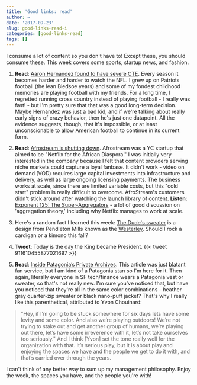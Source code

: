 ```yaml
---
title: 'Good links: read'
author: ~
date: '2017-09-23'
slug: good-links-read-i
categories: [good-links-read]
tags: []
---
```


I consume a lot of content so you don't have to! Except these, you should consume these. This week covers some sports, startup news, and fashion.

1. **Read**: [Aaron Hernandez found to have severe CTE](https://mobile.nytimes.com/2017/09/21/sports/aaron-hernandez-cte-brain.html?_r=0&referer=). Every season it becomes harder and harder to watch the NFL. I grew up on Patriots football (the lean Bledsoe years) and some of my fondest childhood memories are playing football with my friends. For a long time, I regretted running cross country instead of playing football - I really was fast! - but I'm pretty sure that that was a good long-term decision. Maybe Hernandez was just a bad kid, and if we're talking about really early signs of crazy behavior, then he's just one datapoint. All the evidence suggests, though, that it's impossible, or at least unconscionable to allow American football to continue in its current form.  

2. **Read**: [Afrostream is shutting down](http://www.okayafrica.com/culture-2/afrostream-ending-tonje-bakang/). Afrostream was a YC startup that aimed to be "Netflix for the African Diaspora." I was initially very interested in the company because I felt that content providers serving niche markets could capture a loyal fanbase. It didn't work - video on demand (VOD) requires large capital investments into infrastructure and delivery, as well as large ongoing licensing payments. The business works at scale, since there are limited variable costs, but this "cold start" problem is really difficult to overcome. AfroStream's customers didn't stick around after watching the launch library of content. **Listen**: [Exponent 125: The Super-Aggregators](http://exponent.fm/episode-125-the-super-aggregators/) - a lot of good discussion on 'aggregation theory,' including why Netflix manages to work at scale.

3. Here's a random fact I learned this week: [The Dude's sweater](http://media.oregonlive.com/knitting/photo/9563359-large.jpg) is a design from Pendleton Mills known as the [Westerley](https://www.pendleton-usa.com/product/Men/SWEATERS/SWEATERS/THE-ORIGINAL-WESTERLEY/173082/sc/1727/c/1727/pc/1814.uts). Should I rock a cardigan or a kimono this fall?

4. **Tweet**: Today is the day the King became President.
{{< tweet 911610455877021697 >}}

5. **Read**: [Inside Patagonia’s Private Archives](https://www.gq.com/story/inside-patagonia-private-archive). This article was just blatant fan service, but I am kind of a Patagonia stan so I'm here for it. Then again, literally everyone in SF tech/finance wears a Patagonia vest or sweater, so that's not really new. I'm sure you've noticed that, but have you noticed that they're all in the same color combinations - heather gray quarter-zip sweater or black nano-puff jacket? That's why I really like this parenthetical, attributed to Yvon Chouinard:

> "Hey, if I’m going to be stuck somewhere for six days lets have some levity and some color. And also we’re playing outdoors! We’re not trying to stake out and get another group of humans, we’re playing out there, let’s have some irreverence with it, let’s not take ourselves too seriously." 
And I think [Yvon] set the tone really well for the organization with that. It’s serious play, but it is about play and enjoying the spaces we have and the people we get to do it with, and that’s carried over through the years.

I can't think of any better way to sum up my management philosophy. Enjoy the week, the spaces you have, and the people you're with!

